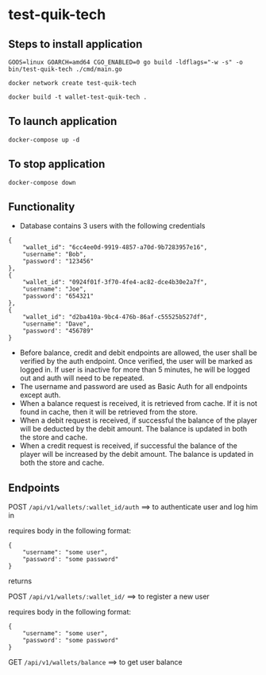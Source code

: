 # test-quik-tech

## Steps to install application

`GOOS=linux GOARCH=amd64 CGO_ENABLED=0 go build -ldflags="-w -s" -o bin/test-quik-tech ./cmd/main.go`

`docker network create test-quik-tech`

`docker build -t wallet-test-quik-tech .`

## To launch application

`docker-compose up -d`

## To stop application

`docker-compose down`

## Functionality
- Database contains 3 users with the following credentials
```
{
    "wallet_id": "6cc4ee0d-9919-4857-a70d-9b7283957e16",
    "username": "Bob",
    "password': "123456"
},
{
    "wallet_id": "0924f01f-3f70-4fe4-ac82-dce4b30e2a7f",
    "username": "Joe",
    "password': "654321"
},
{
    "wallet_id": "d2ba410a-9bc4-476b-86af-c55525b527df",
    "username": "Dave",
    "password': "456789"
}
```
- Before balance, credit and debit endpoints are allowed, the user shall be verified by the auth endpoint. Once verified, the user will be marked as logged in. If user is inactive for more than 5 minutes, he will be logged out and auth will need to be repeated.
- The username and password are used as Basic Auth for all endpoints except auth.
- When a balance request is received, it is retrieved from cache. If it is not found in cache, then it will be retrieved from the store.
- When a debit request is received, if successful the balance of the player will be deducted by the debit amount. The balance is updated in both the store and cache.
- When a credit request is received, if successful the balance of the player will be increased by the debit amount. The balance is updated in both the store and cache.



## Endpoints

POST `/api/v1/wallets/:wallet_id/auth`  ==> to authenticate user and log him in

requires body in the following format:
```
{
    "username": "some user",
    "password': "some password"
}
```

returns 

POST `/api/v1/wallets/:wallet_id/` ==> to register a new user

requires body in the following format:
```
{
    "username": "some user",
    "password': "some password"
}
```

GET `/api/v1/wallets/balance` ==> to get user balance
